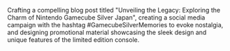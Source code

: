Crafting a compelling blog post titled "Unveiling the Legacy: Exploring the Charm of Nintendo Gamecube Silver Japan", creating a social media campaign with the hashtag #GamecubeSilverMemories to evoke nostalgia, and designing promotional material showcasing the sleek design and unique features of the limited edition console.